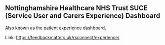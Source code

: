 ## Nottinghamshire Healthcare NHS Trust SUCE (Service User and Carers Experience) Dashboard

Also known as the patient experience dashboard.

Link: https://feedbackmatters.uk/rsconnect/experience/
